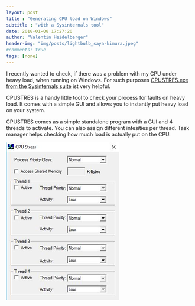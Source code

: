 ```yaml
---
layout: post
title : "Generating CPU load on Windows"
subtitle : "with a Sysinternals tool"
date: 2018-01-08 17:27:20
author: "Valentin Heidelberger"
header-img: "img/posts/lightbulb_saya-kimura.jpeg"
#comments: true
tags: [none]
---
```

I recently wanted to check, if there was a problem with my CPU under heavy load, when running on Windows. For such purposes [CPUSTRES.exe from the Sysinternals suite](http://download.sysinternals.com/files/CPUSTRES.zip) ist very helpful.

CPUSTRES is a handy little tool to check your process for faults on heavy load.
It comes with a simple GUI and allows you to instantly put heavy load on your system.

CPUSTRES comes as a simple standalone program with a GUI and 4 threads to activate. You can also assign different intesities per thread. Task manager helps checking how much load is actually put on the CPU.

![CPUSTRES screenshot](/img/posts/cpustres.jpg)
